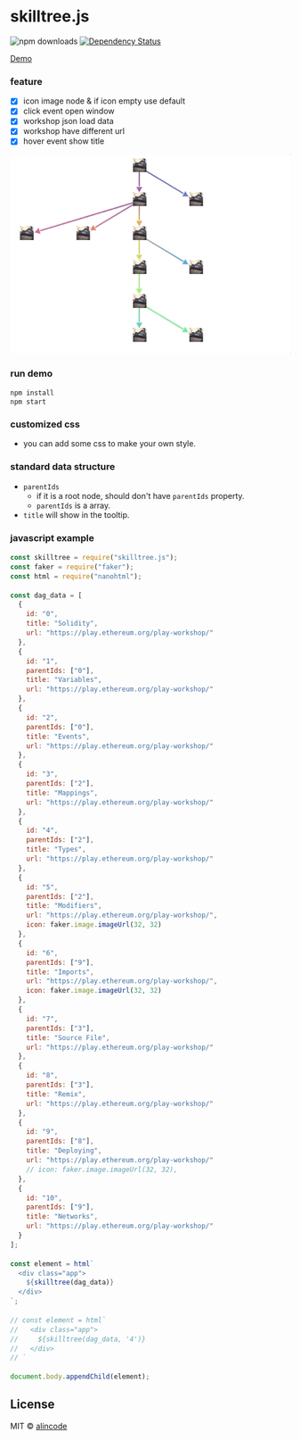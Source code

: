 # skilltree.js

![npm downloads](https://img.shields.io/npm/dt/skilltree.js.svg)
[![Dependency Status](https://img.shields.io/david/alincode/skilltree.js.svg?style=flat)](https://david-dm.org/alincode/skilltree.js)

[Demo](https://alincode.github.io/skilltree.js/)

### feature

- [x] icon image node & if icon empty use default
- [x] click event open window
- [x] workshop json load data
- [x] workshop have different url
- [x] hover event show title

![](assets/demo.gif)

### run demo

```
npm install
npm start
```

### customized css

- you can add some css to make your own style.

### standard data structure

- `parentIds`
  - if it is a root node, should don't have `parentIds` property.
  - `parentIds` is a array.
- `title` will show in the tooltip.

### javascript example

```js
const skilltree = require("skilltree.js");
const faker = require("faker");
const html = require("nanohtml");

const dag_data = [
  {
    id: "0",
    title: "Solidity",
    url: "https://play.ethereum.org/play-workshop/"
  },
  {
    id: "1",
    parentIds: ["0"],
    title: "Variables",
    url: "https://play.ethereum.org/play-workshop/"
  },
  {
    id: "2",
    parentIds: ["0"],
    title: "Events",
    url: "https://play.ethereum.org/play-workshop/"
  },
  {
    id: "3",
    parentIds: ["2"],
    title: "Mappings",
    url: "https://play.ethereum.org/play-workshop/"
  },
  {
    id: "4",
    parentIds: ["2"],
    title: "Types",
    url: "https://play.ethereum.org/play-workshop/"
  },
  {
    id: "5",
    parentIds: ["2"],
    title: "Modifiers",
    url: "https://play.ethereum.org/play-workshop/",
    icon: faker.image.imageUrl(32, 32)
  },
  {
    id: "6",
    parentIds: ["9"],
    title: "Imports",
    url: "https://play.ethereum.org/play-workshop/",
    icon: faker.image.imageUrl(32, 32)
  },
  {
    id: "7",
    parentIds: ["3"],
    title: "Source File",
    url: "https://play.ethereum.org/play-workshop/"
  },
  {
    id: "8",
    parentIds: ["3"],
    title: "Remix",
    url: "https://play.ethereum.org/play-workshop/"
  },
  {
    id: "9",
    parentIds: ["8"],
    title: "Deploying",
    url: "https://play.ethereum.org/play-workshop/"
    // icon: faker.image.imageUrl(32, 32),
  },
  {
    id: "10",
    parentIds: ["9"],
    title: "Networks",
    url: "https://play.ethereum.org/play-workshop/"
  }
];

const element = html`
  <div class="app">
    ${skilltree(dag_data)}
  </div>
`;

// const element = html`
//   <div class="app">
//     ${skilltree(dag_data, '4')}
//   </div>
// `

document.body.appendChild(element);
```

## License

MIT © [alincode](https://github.com/alincode/solcjs-lightweight)
